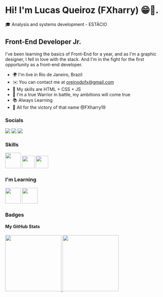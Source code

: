 # Hi! I'm Lucas Queiroz (FXharry) 😁🤙.
🎓 Analysis and systems development - ESTÁCIO

## Front-End Developer Jr.

I've been learning the basics of Front-End for a year, and as I'm a graphic designer, I fell in love with the stack. And I'm in the fight for the first opportunity as a front-end developer.

- 🌍  I'm live in Rio de Janeiro, Brazil
- ✉️  You can contact me at oreinodofx@gmail.com
- 🧠  My skills are HTML + CSS + JS
- 🥇  I'm a true Warrior in battle, my ambitions will come true
- 📚  Always Learning 
- 🎨  All for the victory of that name @FXharry19

###  Socials
<div>
<a href="https://instagram.com/lucas_queiroz2019/" target="_blank"><img src="https://img.shields.io/badge/-Instagram-%23E4405F?style=for-the-badge&logo=instagram&logoColor=white" target="_blank"></a>
<a href = "mailto:oreinodofx@gmail.com"><img src="https://img.shields.io/badge/Gmail-D14836?style=for-the-badge&logo=gmail&logoColor=white" target="_blank"></a>
<a href="https://www.linkedin.com/in/lucas-c-queiroz-39a272205" target="_blank"><img src="https://img.shields.io/badge/-LinkedIn-%230077B5?style=for-the-badge&logo=linkedin&logoColor=white" target="_blank"></a>   
</div>


### Skills 
<img src="https://cdn.jsdelivr.net/gh/devicons/devicon/icons/html5/html5-plain-wordmark.svg" src="https://www.w3schools.com/html/" width="50" height="50" /> <img src="https://cdn.jsdelivr.net/gh/devicons/devicon/icons/css3/css3-original.svg" width="40" height="40" /> <img src="https://cdn.jsdelivr.net/gh/devicons/devicon/icons/javascript/javascript-original.svg" width="40" height="40"/>


### I'm Learning
<img src="https://cdn.jsdelivr.net/gh/devicons/devicon/icons/react/react-original-wordmark.svg" width="50" height="50" /> <img src="https://cdn.jsdelivr.net/gh/devicons/devicon/icons/bootstrap/bootstrap-original.svg" width="50" height="50" />


### Badges
#### My GitHub Stats
<div>
<a href="https://github.com/FXharry">
<img height="180em" src="https://github-readme-stats.vercel.app/api/top-langs/?username=FXharry&layout=compact&langs_count=7&theme=dracula"/>
<img height="180em" src="https://github-readme-stats.vercel.app/api?username=FXharry&show_icons=true&theme=dracula&include_all_commits=true&count_private=true"/>
</div>








